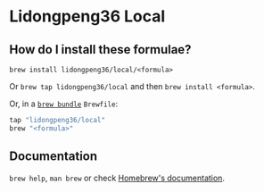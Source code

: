 # Lidongpeng36 Local

## How do I install these formulae?

`brew install lidongpeng36/local/<formula>`

Or `brew tap lidongpeng36/local` and then `brew install <formula>`.

Or, in a [`brew bundle`](https://github.com/Homebrew/homebrew-bundle) `Brewfile`:

```ruby
tap "lidongpeng36/local"
brew "<formula>"
```

## Documentation

`brew help`, `man brew` or check [Homebrew's documentation](https://docs.brew.sh).
